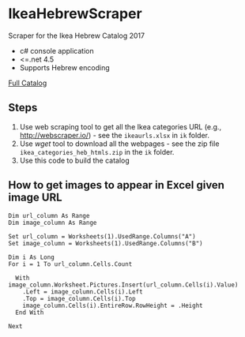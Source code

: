 # IkeaHebrewScraper
Scraper for the Ikea Hebrew Catalog 2017

 - c# console application
 - <=.net 4.5
 - Supports Hebrew encoding
 
 
[Full Catalog](https://docs.google.com/spreadsheets/d/1unbnGviV7z3u3X6e0Anm8eWsz3pLfUetCLd8NUae_uw) 


Steps
-----

 1. Use web scraping tool to get all the Ikea categories URL (e.g., http://webscraper.io/) - see the `ikeaurls.xlsx`	 in `ik` folder.
 2. Use *wget* tool to download all the webpages - see the zip file `ikea_categories_heb_htmls.zip`	in the `ik` folder.
 3. Use this code to build the catalog

How to get images to appear in Excel given image URL
----------------------------------------------------

    Dim url_column As Range
    Dim image_column As Range
    
    Set url_column = Worksheets(1).UsedRange.Columns("A")
    Set image_column = Worksheets(1).UsedRange.Columns("B")
    
    Dim i As Long
    For i = 1 To url_column.Cells.Count
    
      With image_column.Worksheet.Pictures.Insert(url_column.Cells(i).Value)
        .Left = image_column.Cells(i).Left
        .Top = image_column.Cells(i).Top
        image_column.Cells(i).EntireRow.RowHeight = .Height
      End With
    
    Next
